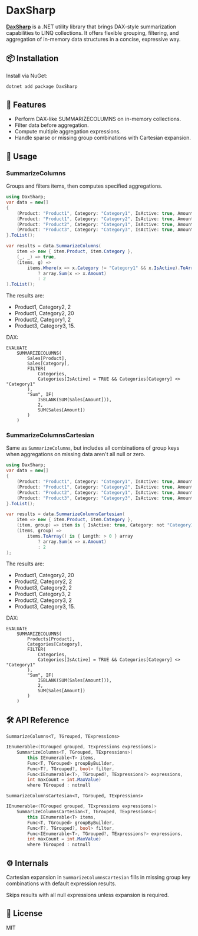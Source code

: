 # DaxSharp

[**DaxSharp**](https://github.com/koanse/DaxSharp) is a .NET utility library that brings DAX-style summarization capabilities to LINQ collections. It offers flexible grouping, filtering, and aggregation of in-memory data structures in a concise, expressive way.

## 📦 Installation

Install via NuGet:

```bash
dotnet add package DaxSharp
```

## 🚀 Features
- Perform DAX-like SUMMARIZECOLUMNS on in-memory collections.
- Filter data before aggregation.
- Compute multiple aggregation expressions.
- Handle sparse or missing group combinations with Cartesian expansion.

## 🧪 Usage
### SummarizeColumns
Groups and filters items, then computes specified aggregations.

```csharp
using DaxSharp;
var data = new[]
{
    (Product: "Product1", Category: "Category1", IsActive: true, Amount: 10, Quantity: 2),
    (Product: "Product1", Category: "Category2", IsActive: true, Amount: 20, Quantity: 3),
    (Product: "Product2", Category: "Category1", IsActive: true, Amount: 5, Quantity: 1),
    (Product: "Product3", Category: "Category3", IsActive: true, Amount: 15, Quantity: 2)
}.ToList();

var results = data.SummarizeColumns(
    item => new { item.Product, item.Category },
    (_, _) => true,
    (items, g) =>
        items.Where(x => x.Category != "Category1" && x.IsActive).ToArray() is { Length: > 0 } array
            ? array.Sum(x => x.Amount)
            : 2
).ToList();

```

The results are:
- Product1, Category2, 2 
- Product1, Category2, 20
- Product2, Category1, 2
- Product3, Category3, 15.

DAX:
```
EVALUATE
	SUMMARIZECOLUMNS(
		Sales[Product],
		Sales[Category],
		FILTER(
			Categories,
			Categories[IsActive] = TRUE && Categories[Category] <> "Category1"
		),
		"Sum", IF(
			ISBLANK(SUM(Sales[Amount])),
			2,
			SUM(Sales[Amount])
		)
	)
```

### SummarizeColumnsCartesian
Same as `SummarizeColumns`, but includes all combinations of group keys when aggregations on missing data aren't all null or zero.

```csharp
using DaxSharp;
var data = new[]
{
    (Product: "Product1", Category: "Category1", IsActive: true, Amount: 10, Quantity: 2),
    (Product: "Product1", Category: "Category2", IsActive: true, Amount: 20, Quantity: 3),
    (Product: "Product2", Category: "Category1", IsActive: true, Amount: 5, Quantity: 1),
    (Product: "Product3", Category: "Category3", IsActive: true, Amount: 15, Quantity: 2)
}.ToList();

var results = data.SummarizeColumnsCartesian(
    item => new { item.Product, item.Category },
    (item, group) => item is { IsActive: true, Category: not "Category1" } || group is { Category: not "Category1" },
    (items, group) =>
        items.ToArray() is { Length: > 0 } array
            ? array.Sum(x => x.Amount)
            : 2
);
```

The results are:
- Product1, Category2, 20
- Product2, Category2, 2
- Product3, Category2, 2
- Product1, Category3, 2
- Product2, Category3, 2
- Product3, Category3, 15.

DAX:
```
EVALUATE
	SUMMARIZECOLUMNS(
		Products[Product],
		Categories[Category],
		FILTER(
			Categories,
			Categories[IsActive] = TRUE && Categories[Category] <> "Category1"
		),
		"Sum", IF(
			ISBLANK(SUM(Sales[Amount])),
			2,
			SUM(Sales[Amount])
		)
	)
```

## 🛠️ API Reference
`SummarizeColumns<T, TGrouped, TExpressions>`
```csharp
IEnumerable<(TGrouped grouped, TExpressions expressions)>
    SummarizeColumns<T, TGrouped, TExpressions>( 
        this IEnumerable<T> items,
        Func<T, TGrouped> groupByBuilder,
        Func<T?, TGrouped?, bool> filter,
        Func<IEnumerable<T>, TGrouped?, TExpressions?> expressions,
        int maxCount = int.MaxValue)
        where TGrouped : notnull
```
`SummarizeColumnsCartesian<T, TGrouped, TExpressions>`
```csharp
IEnumerable<(TGrouped grouped, TExpressions expressions)>
    SummarizeColumnsCartesian<T, TGrouped, TExpressions>( 
        this IEnumerable<T> items,
        Func<T, TGrouped> groupByBuilder,
        Func<T?, TGrouped?, bool> filter,
        Func<IEnumerable<T>, TGrouped?, TExpressions?> expressions,
        int maxCount = int.MaxValue)
        where TGrouped : notnull
```
## ⚙️ Internals

Cartesian expansion in `SummarizeColumnsCartesian` fills in missing group key combinations with default expression results.

Skips results with all null expressions unless expansion is required.

## 📄 License
MIT
